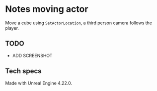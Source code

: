 # Notes moving actor

Move a cube using `SetActorLocation`, a third person camera follows the player.

## TODO
- ADD SCREENSHOT

## Tech specs
Made with Unreal Engine 4.22.0.
